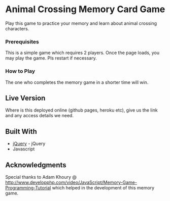# Animal Crossing Memory Card Game

Play this game to practice your memory and learn about animal crossing characters.

### Prerequisites

This is a simple game which requires 2 players. Once the page loads, you may play the game. Pls restart if necessary.

### How to Play

The one who completes the memory game in a shorter time will win.

## Live Version

Where is this deployed online (github pages, heroku etc), give us the link and any access details we need.

## Built With

* [jQuery](http://jquery.com/) - jQuery
* Javascript

## Acknowledgments

Special thanks to Adam Khoury @ http://www.developphp.com/video/JavaScript/Memory-Game-Programming-Tutorial which helped in the development of this memory game.
